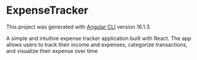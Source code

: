 # ExpenseTracker

This project was generated with [Angular CLI](https://github.com/angular/angular-cli) version 16.1.3.

A simple and intuitive expense tracker  application built with React. The app allows users to track their income and expenses, categorize transactions, and visualize their expense over time
